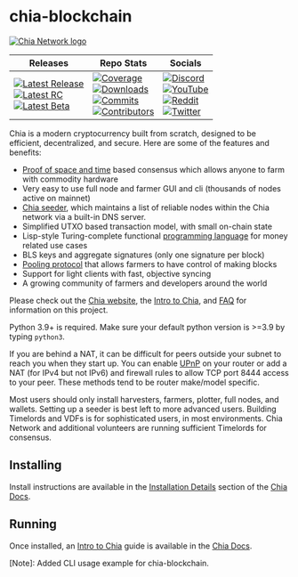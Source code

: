 # chia-blockchain

[![Chia Network logo][logo-chia]][link-chia]

| Releases                                                                                                                                        | Repo Stats                                                                                                                                                                                                           | Socials                                                                                                                                                                                   |
| ----------------------------------------------------------------------------------------------------------------------------------------------- | -------------------------------------------------------------------------------------------------------------------------------------------------------------------------------------------------------------------- | ----------------------------------------------------------------------------------------------------------------------------------------------------------------------------------------- |
| [![Latest Release][badge-release]][link-latest] <br /> [![Latest RC][badge-rc]][link-release] <br /> [![Latest Beta][badge-beta]][link-release] | [![Coverage][badge-coverage]][link-coverage] <br /> [![Downloads][badge-downloads]][link-downloads] <br /> [![Commits][badge-commits]][link-commits] <br /> [![Contributors][badge-contributors]][link-contributors] | [![Discord][badge-discord]][link-discord] <br /> [![YouTube][badge-youtube]][link-youtube] <br /> [![Reddit][badge-reddit]][link-reddit] <br /> [![Twitter][badge-twitter]][link-twitter] |

Chia is a modern cryptocurrency built from scratch, designed to be efficient, decentralized, and secure. Here are some of the features and benefits:

- [Proof of space and time][link-consensus] based consensus which allows anyone to farm with commodity hardware
- Very easy to use full node and farmer GUI and cli (thousands of nodes active on mainnet)
- [Chia seeder][link-seeder], which maintains a list of reliable nodes within the Chia network via a built-in DNS server.
- Simplified UTXO based transaction model, with small on-chain state
- Lisp-style Turing-complete functional [programming language][link-chialisp] for money related use cases
- BLS keys and aggregate signatures (only one signature per block)
- [Pooling protocol][link-pool] that allows farmers to have control of making blocks
- Support for light clients with fast, objective syncing
- A growing community of farmers and developers around the world

Please check out the [Chia website][link-chia], the [Intro to Chia][link-intro], and [FAQ][link-faq] for information on this project.

Python 3.9+ is required. Make sure your default python version is >=3.9 by typing `python3`.

If you are behind a NAT, it can be difficult for peers outside your subnet to reach you when they start up. You can enable [UPnP][link-upnp]
on your router or add a NAT (for IPv4 but not IPv6) and firewall rules to allow TCP port 8444 access to your peer.
These methods tend to be router make/model specific.

Most users should only install harvesters, farmers, plotter, full nodes, and wallets.
Setting up a seeder is best left to more advanced users.
Building Timelords and VDFs is for sophisticated users, in most environments.
Chia Network and additional volunteers are running sufficient Timelords for consensus.

## Installing

Install instructions are available in the [Installation Details][link-install] section of the [Chia Docs][link-docs].

## Running

Once installed, an [Intro to Chia][link-intro] guide is available in the [Chia Docs][link-docs].

[badge-beta]: https://img.shields.io/badge/dynamic/json?url=https%3A%2F%2Fdownload.chia.net%2Flatest%2Fbadge-data-beta.json&query=%24.message&logo=chianetwork&logoColor=black&label=Latest%20Beta&labelColor=%23e9fbbc&color=%231e2b2e
[badge-beta2]: https://img.shields.io/badge/dynamic/json?url=https%3A%2F%2Fdownload.chia.net%2Flatest%2Fbadge-data-beta.json&query=%24.message&logo=chianetwork&logoColor=%23e9fbbc&label=Latest%20Beta&labelColor=%23474748&color=%231e2b2e&link=https%3A%2F%2Fgithub.com%2FChia-Network%2Fchia-blockchain%2Freleases&link=https%3A%2F%2Fgithub.com%2FChia-Network%2Fchia-blockchain%2Freleases
[badge-commits]: https://img.shields.io/github/commit-activity/w/Chia-Network/chia-blockchain?logo=GitHub
[badge-contributors]: https://img.shields.io/github/contributors/Chia-Network/chia-blockchain?logo=GitHub
[badge-coverage]: https://img.shields.io/coverallsCoverage/github/Chia-Network/chia-blockchain?logo=Coveralls&logoColor=red&labelColor=%23212F39
[badge-discord]: https://img.shields.io/badge/discord-Chia%20Network-green.svg
[badge-discord2]: https://img.shields.io/discord/1034523881404370984.svg?label=Discord&logo=discord&colorB=1e2b2f
[badge-downloads]: https://img.shields.io/github/downloads/Chia-Network/chia-blockchain/total?logo=GitHub
[badge-rc]: https://img.shields.io/badge/dynamic/json?url=https%3A%2F%2Fdownload.chia.net%2Flatest%2Fbadge-data-rc.json&query=%24.message&logo=chianetwork&logoColor=white&label=Latest%20RC&labelColor=%230d3349&color=%23474748
[badge-reddit]: https://img.shields.io/reddit/subreddit-subscribers/chia?style=flat-square&logo=reddit&labelColor=%230b1416&color=%23222222
[badge-release]: https://img.shields.io/badge/dynamic/json?url=https%3A%2F%2Fdownload.chia.net%2Flatest%2Fbadge-data.json&query=%24.message&logo=chianetwork&label=Latest%20Release&labelColor=%231e2b2e&color=%230d3349
[badge-twitter]: https://img.shields.io/twitter/follow/chia_project?style=flat-square&logo=x.org&logoColor=white&labelColor=black
[badge-youtube]: https://img.shields.io/youtube/channel/subscribers/UChFkJ3OAUvnHZdiQISWdWPA?style=flat-square&logo=youtube&logoColor=%23ff0000&labelColor=%230f0f0f&color=%23272727
[link-chia]: https://www.chia.net/
[link-chialisp]: https://chialisp.com/
[link-commits]: https://github.com/Chia-Network/chia-blockchain/commits/main/
[link-consensus]: https://docs.chia.net/consensus-intro/
[link-contributors]: https://github.com/Chia-Network/chia-blockchain/graphs/contributors
[link-coverage]: https://coveralls.io/github/Chia-Network/chia-blockchain
[link-discord]: https://discord.gg/chia
[link-docs]: https://docs.chia.net/docs-home/
[link-downloads]: https://www.chia.net/downloads/
[link-faq]: https://docs.chia.net/faq/
[link-install]: https://docs.chia.net/installation/
[link-intro]: https://docs.chia.net/introduction/
[link-latest]: https://github.com/Chia-Network/chia-blockchain/releases/latest
[link-pool]: https://docs.chia.net/pool-farming/
[link-reddit]: https://www.reddit.com/r/chia/
[link-release]: https://github.com/Chia-Network/chia-blockchain/releases
[link-seeder]: https://docs.chia.net/guides/seeder-user-guide/
[link-twitter]: https://twitter.com/chia_project
[link-upnp]: https://www.homenethowto.com/ports-and-nat/upnp-automatic-port-forward/
[link-youtube]: https://www.youtube.com/chianetwork
[logo-chia]: https://www.chia.net/wp-content/uploads/2022/09/chia-logo.svg "Chia logo"


[Note]: Added CLI usage example for chia-blockchain.